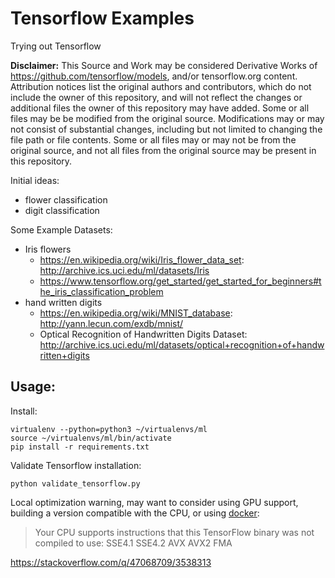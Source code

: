 # Tensorflow Examples

Trying out Tensorflow

**Disclaimer:**
This Source and Work may be considered Derivative Works of https://github.com/tensorflow/models,
and/or tensorflow.org content.
Attribution notices list the original authors and contributors,
which do not include the owner of this repository,
and will not reflect the changes or additional files the owner of this repository may have added.
Some or all files may be be modified from the original source.
Modifications may or may not consist of substantial changes, including but not limited to changing the file path or file contents.
Some or all files may or may not be from the original source, and not all files from the original source may be present in this repository.

Initial ideas:
* flower classification
* digit classification


Some Example Datasets:
* Iris flowers
  * https://en.wikipedia.org/wiki/Iris_flower_data_set: http://archive.ics.uci.edu/ml/datasets/Iris
  * https://www.tensorflow.org/get_started/get_started_for_beginners#the_iris_classification_problem
* hand written digits
  * https://en.wikipedia.org/wiki/MNIST_database: http://yann.lecun.com/exdb/mnist/
  * Optical Recognition of Handwritten Digits Dataset: http://archive.ics.uci.edu/ml/datasets/optical+recognition+of+handwritten+digits


## Usage:

Install:

    virtualenv --python=python3 ~/virtualenvs/ml
    source ~/virtualenvs/ml/bin/activate
    pip install -r requirements.txt

Validate Tensorflow installation:

    python validate_tensorflow.py

Local optimization warning, may want to consider using GPU support,
building a version compatible with the CPU,
or using [docker](https://hub.docker.com/r/tensorflow/tensorflow/):

> Your CPU supports instructions that this TensorFlow binary was not compiled to use: SSE4.1 SSE4.2 AVX AVX2 FMA

https://stackoverflow.com/q/47068709/3538313
